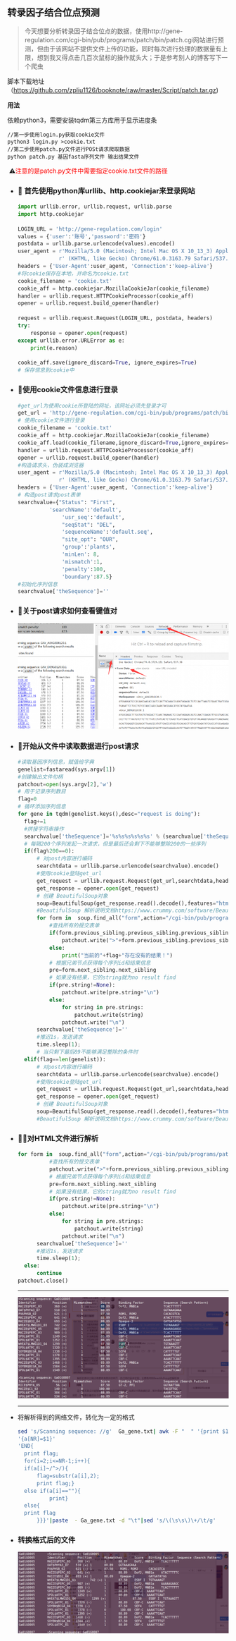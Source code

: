 ## 转录因子结合位点预测

> 今天想要分析转录因子结合位点的数据，使用http://gene-regulation.com/cgi-bin/pub/programs/patch/bin/patch.cgi网站进行预测，但由于该网站不提供文件上传的功能，同时每次进行处理的数据量有上限，想到我又得点击几百次鼠标的操作就头大；于是参考别人的博客写下一个爬虫

脚本下载地址（https://github.com/zpliu1126/booknote/raw/master/Script/patch.tar.gz)

**用法**

依赖python3，需要安装tqdm第三方库用于显示进度条

```shell
//第一步使用login.py获取cookie文件
python3 login.py >cookie.txt
//第二步使用patch.py文件进行POSt请求爬取数据
python patch.py 基因fasta序列文件 输出结果文件
```

​	:warning:<span style="color:red">注意的是patch.py文件中需要指定cookie.txt文件的路径</span>

+ ### :jack_o_lantern: 首先使用python库urllib、http.cookiejar来登录网站

  ```python
  import urllib.error, urllib.request, urllib.parse
  import http.cookiejar
  
  LOGIN_URL = 'http://gene-regulation.com/login'
  values = {'user':'账号','password':'密码'}
  postdata = urllib.parse.urlencode(values).encode()
  user_agent = r'Mozilla/5.0 (Macintosh; Intel Mac OS X 10_13_3) AppleWebKit/537.36' \
               r' (KHTML, like Gecko) Chrome/61.0.3163.79 Safari/537.36'
  headers = {'User-Agent':user_agent, 'Connection':'keep-alive'}
  #将cookie保存在本地，并命名为cookie.txt
  cookie_filename = 'cookie.txt'
  cookie_aff = http.cookiejar.MozillaCookieJar(cookie_filename)
  handler = urllib.request.HTTPCookieProcessor(cookie_aff)
  opener = urllib.request.build_opener(handler)
  
  request = urllib.request.Request(LOGIN_URL, postdata, headers)
  try:
      response = opener.open(request)
  except urllib.error.URLError as e:
      print(e.reason)
  
  cookie_aff.save(ignore_discard=True, ignore_expires=True) 
  # 保存信息到cookie中
  ```

+ ###  :checkered_flag:使用cookie文件信息进行登录

  ```python
  #get_url为使用cookie所登陆的网址，该网址必须先登录才可
  get_url = 'http://gene-regulation.com/cgi-bin/pub/programs/patch/bin/patch.cgi'
  # 使用cookie文件进行登录
  cookie_filename = 'cookie.txt'
  cookie_aff = http.cookiejar.MozillaCookieJar(cookie_filename)
  cookie_aff.load(cookie_filename,ignore_discard=True,ignore_expires=True)
  handler = urllib.request.HTTPCookieProcessor(cookie_aff)
  opener = urllib.request.build_opener(handler)
  #构造请求头，伪装成浏览器
  user_agent = r'Mozilla/5.0 (Macintosh; Intel Mac OS X 10_13_3) AppleWebKit/537.36' \
               r' (KHTML, like Gecko) Chrome/61.0.3163.79 Safari/537.36'
  headers = {'User-Agent':user_agent, 'Connection':'keep-alive'}
  # 构造post请求post表单
  searchvalue={"Status": "First",
  			'searchName':'default',
  				'usr_seq':'default',
  				"seqStat": "DEL",
  				'sequenceName':'default.seq',
  				"site_opt": "OUR",
  				'group':'plants',
  				'minLen': 8,
  				'mismatch':1,
  				'penalty':100,
  				'boundary':87.5}
  #初始化序列信息
  searchvalue['theSequence']=''
  ```

+ ### :carousel_horse:关于post请求如何查看键值对

  ![批量爬取网站数据](./img/XUOYU0KC6IOMEY3C8N4G-768x384.png)

+ ### :diamond_shape_with_a_dot_inside: ​开始从文件中读取数据进行post请求

  ```python
  #读取基因序列信息，赋值给字典				
  genelist=fastaread(sys.argv[1])
  #创建输出文件句柄
  patchout=open(sys.argv[2],'w')
  # 用于记录序列数目
  flag=0
  # 循环添加序列信息
  for gene in tqdm(genelist.keys(),desc="request is doing"):
  	flag+=1
  	#拼接字符串操作
  	searchvalue['theSequence']='%s%s%s%s%s%s' % (searchvalue['theSequence'],">",gene," \n",genelist[gene],"\n")
  	# 每隔200个序列发起一次请求，但是最后还会剩下不能够整除200的一些序列
  	if(flag%200==0):
  		# 对post内容进行编码
  		searchtdata = urllib.parse.urlencode(searchvalue).encode()
  		#使用cookie登陆get_url
  		get_request = urllib.request.Request(get_url,searchtdata,headers=headers)
  		get_response = opener.open(get_request)
  		# 创建 BeautifulSoup对象
  		soup=BeautifulSoup(get_response.read().decode(),features="html.parser")
  		#BeautifulSoup 解析说明文档https://www.crummy.com/software/BeautifulSoup/bs4/doc.zh
  		for form in  soup.find_all("form",action="/cgi-bin/pub/programs/patch/bin/files.cgi"):
  			#查找所有的提交表单
  			if(form.previous_sibling.previous_sibling.previous_sibling.string!=None):
  				patchout.write(">"+form.previous_sibling.previous_sibling.previous_sibling.string+"\n")
  			else:
  				print("当前的"+flag+"存在没有的结果！")
  			# 根据兄弟节点获得每个序列id和结果信息
  			pre=form.next_sibling.next_sibling
  			# 如果没有结果，它的string就为no result find
  			if(pre.string!=None):
  				patchout.write(pre.string+"\n")
  			else:
  				for string in pre.strings:
  					patchout.write(string)
  				patchout.write("\n")
  		searchvalue['theSequence']=''
  		#推迟1s，发送请求
  		time.sleep(1);
  		# 当只剩下最后89不能够满足整除的条件时
  	elif(flag==len(genelist)):
  		# 对post内容进行编码
  		searchtdata = urllib.parse.urlencode(searchvalue).encode()
  		#使用cookie登陆get_url
  		get_request = urllib.request.Request(get_url,searchtdata,headers=headers)
  		get_response = opener.open(get_request)
  		# 创建 BeautifulSoup对象
  		soup=BeautifulSoup(get_response.read().decode(),features="html.parser")
  		#BeautifulSoup 解析说明文档https://www.crummy.com/software/BeautifulSoup/bs4/doc.zh
  ```

  

+ ### :bride_with_veil:对HTML文件进行解析

  ```python
  for form in  soup.find_all("form",action="/cgi-bin/pub/programs/patch/bin/files.cgi"):
  			#查找所有的提交表单
  			patchout.write(">"+form.previous_sibling.previous_sibling.previous_sibling.string+"\n")
  			# 根据兄弟节点获得每个序列id和结果信息
  			pre=form.next_sibling.next_sibling
  			# 如果没有结果，它的string就为no result find
  			if(pre.string!=None):
  				patchout.write(pre.string+"\n")
  			else:
  				for string in pre.strings:
  					patchout.write(string)
  				patchout.write("\n")
  		searchvalue['theSequence']=''
  		#推迟1s，发送请求
  		time.sleep(1);
  	else:
  		continue
  patchout.close()
  ```

  ***

  ![解析后的文件](./img/NKIM6H6M429A0@JJI$`H~EN.png)

  ***

  

+ 将解析得到的网络文件，转化为一定的格式

  ```bash
  sed 's/Scanning sequence: //g'  Ga_gene.txt| awk -F "  " '{print $1}'|awk 'NR==1{flag=substr($1,2)}'
  '{a[NR]=$1}'
  'END{
  	print flag;
  	for(i=2;i<=NR-1;i++){
  	if(a[i]~/^>/){
  		flag=substr(a[i],2);
  		print flag;}
  	else if(a[i]==""){
  			print}
  	else{
  	print flag
  		}}}'|paste  - Ga_gene.txt -d "\t"|sed 's/\(\s\s\)\+/\t/g'
  
  ```

+ ### 转换格式后的文件

  ![转换格式后](./img/@@85[Z8SN_YO@`@%Z]QYV2.png)

  

  

  

  
